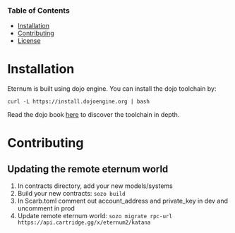 ### Table of Contents

- [Installation](#Installation)
- [Contributing](#Contributing)
- [License](#License)

# Installation

Eternum is built using dojo engine. You can install the dojo toolchain by:

```
curl -L https://install.dojoengine.org | bash
```

Read the dojo book [here](https://book.dojoengine.org/index.html) to discover the toolchain in depth.

# Contributing

## Updating the remote eternum world

1. In contracts directory, add your new models/systems
2. Build your new contracts: `sozo build`
3. In Scarb.toml comment out account_address and private_key in dev and uncomment in prod
4. Update remote eternum world: `sozo migrate rpc-url https://api.cartridge.gg/x/eternum2/katana`

